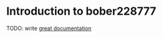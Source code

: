 # Introduction to bober228777

TODO: write [great documentation](http://jacobian.org/writing/what-to-write/)
